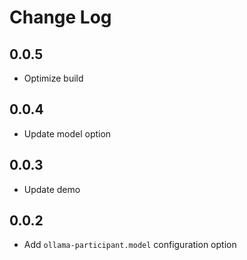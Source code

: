 # Change Log

## 0.0.5

- Optimize build

## 0.0.4

- Update model option

## 0.0.3

- Update demo

## 0.0.2

- Add `ollama-participant.model` configuration option
